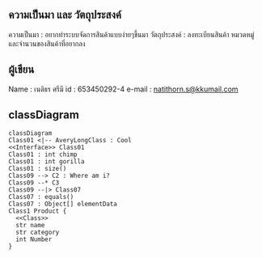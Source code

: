 ## ความเป็นมา และ วัตถุประสงค์
ความเป็นมา : อยากทำระบบจัดการสินค้าแบบง่ายๆขึ้นมา
วัตถุประสงค์ : ลงทะเบียนสินค้า หมวดหมู่ และจำนวนของสินค้าที่อยากลง



## ผู้เขียน
Name : เนติธร ศรีมี
id : 653450292-4
e-mail : natithorn.s@kkumail.com


## classDiagram


```mermaid
classDiagram
Class01 <|-- AveryLongClass : Cool
<<Interface>> Class01
Class01 : int chimp
Class01 : int gorilla
Class01 : size()
Class09 --> C2 : Where am i?
Class09 --* C3
Class09 --|> Class07
Class07 : equals()
Class07 : Object[] elementData
Class1 Product {
  <<Class>>
  str name
  str category
  int Number
}

```

